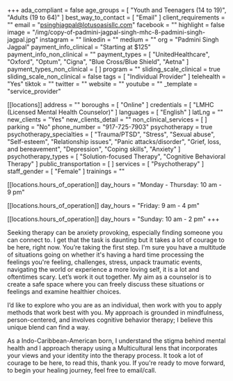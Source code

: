 +++
ada_compliant = false
age_groups = [ "Youth and Teenagers (14 to 19)", "Adults (19 to 64)" ]
best_way_to_contact = [ "Email" ]
client_requirements = ""
email = "psinghjagpal@lotusoasisllc.com"
facebook = ""
highlight = false
image = "/img/copy-of-padmini-jagpal-singh-mhc-8-padmini-singh-jagpal.jpg"
instagram = ""
linkedin = ""
medium = ""
org = "Padmini Singh Jagpal"
payment_info_clinical = "Starting at $125"
payment_info_non_clinical = ""
payment_types = [
  "UnitedHealthcare",
  "Oxford",
  "Optum",
  "Cigna",
  "Blue Cross/Blue Shield",
  "Aetna"
]
payment_types_non_clinical = [ ]
program = ""
sliding_scale_clinical = true
sliding_scale_non_clinical = false
tags = [ "Individual Provider" ]
telehealth = "Yes"
tiktok = ""
twitter = ""
website = ""
youtube = ""
_template = "service_provider"

[[locations]]
address = ""
boroughs = [ "Online" ]
credentials = [ "LMHC (Licensed Mental Health Counselor)" ]
languages = [ "English" ]
latLng = ""
new_clients = "Yes"
new_clients_detail = ""
non_clinical_services = [ ]
parking = "No"
phone_number = "917-725-7903"
psychotherapy = true
psychotherapy_specialties = [
  "Trauma/PTSD",
  "Stress",
  "Sexual abuse",
  "Self-esteem",
  "Relationship issues",
  "Panic attacks/disorder",
  "Grief, loss, and bereavement",
  "Depression",
  "Coping skills",
  "Anxiety"
]
psychotherapy_types = [ "Solution-focused Therapy", "Cognitive Behavioral Therapy" ]
public_transportation = [ ]
services = [ "Psychotherapy" ]
staff_gender = [ "Female" ]
trainings = ""

  [[locations.hours_of_operation]]
  day_hours = "Monday - Thursday: 10 am - 9 pm"

  [[locations.hours_of_operation]]
  day_hours = "Friday: 9 am - 4 pm"

  [[locations.hours_of_operation]]
  day_hours = "Sunday: 10 am - 2 pm"
+++

Seeking therapy can be anxiety provoking, especially finding someone you can connect to. I get that the task is daunting but it takes a lot of courage to be here, right now. You’re taking the first step. I'm sure you have a multitude of situations going on whether it's having a hard time processing the feelings you're feeling, challenges, stress, unpack traumatic events, navigating the world or experience a more loving self, it is a lot and oftentimes scary. Let’s work it out together. My aim as a counselor is to create a safe space where you can freely discuss these situations or feelings and examine healthier choices.  
  
I’d like to explore who you are as an individual, then work with you to apply methods that work best with you. My approach is grounded in mindfulness, person-centered, and involves cognitive behavior therapy; I believe this unique blend can find a way.  
  
As a Indo-Caribbean-American born, I understand the stigma behind mental health and I approach therapy using a Multicultural lens that incorporates your views and your identity into the therapy process. It took a lot of courage to be here, to read this, thank you. If you're ready to move forward, to begin your healing journey, feel free to email/call.
